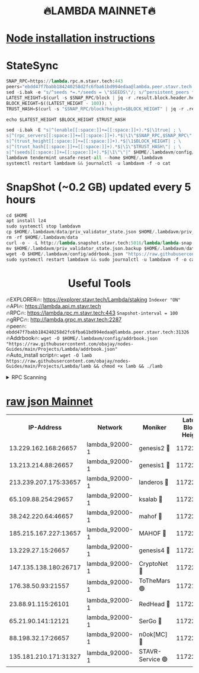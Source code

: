 <h1 align="center"> 🔥LAMBDA MAINNET🔥</h1>


[Node installation instructions](https://github.com/obajay/nodes-Guides/tree/main/Projects/Lambda)
=


# StateSync
```python
SNAP_RPC=https://lambda.rpc.m.stavr.tech:443
peers="ebdd47f7babb184240258d2fc6fba61bd994edaa@lambda.peer.stavr.tech:31326" 
sed -i.bak -e "s/^seeds *=.*/seeds = \"$SEEDS\"/; s/^persistent_peers *=.*/persistent_peers = \"$PEERS\"/" $HOME/.lambdavm/config/config.toml
LATEST_HEIGHT=$(curl -s $SNAP_RPC/block | jq -r .result.block.header.height); \
BLOCK_HEIGHT=$((LATEST_HEIGHT - 100)); \
TRUST_HASH=$(curl -s "$SNAP_RPC/block?height=$BLOCK_HEIGHT" | jq -r .result.block_id.hash)

echo $LATEST_HEIGHT $BLOCK_HEIGHT $TRUST_HASH

sed -i.bak -E "s|^(enable[[:space:]]+=[[:space:]]+).*$|\1true| ; \
s|^(rpc_servers[[:space:]]+=[[:space:]]+).*$|\1\"$SNAP_RPC,$SNAP_RPC\"| ; \
s|^(trust_height[[:space:]]+=[[:space:]]+).*$|\1$BLOCK_HEIGHT| ; \
s|^(trust_hash[[:space:]]+=[[:space:]]+).*$|\1\"$TRUST_HASH\"| ; \
s|^(seeds[[:space:]]+=[[:space:]]+).*$|\1\"\"|" $HOME/.lambdavm/config/config.toml
lambdavm tendermint unsafe-reset-all --home $HOME/.lambdavm
systemctl restart lambdavm && journalctl -u lambdavm -f -o cat

```
# SnapShot (~0.2 GB) updated every 5 hours
```python
cd $HOME
apt install lz4
sudo systemctl stop lambdavm
cp $HOME/.lambdavm/data/priv_validator_state.json $HOME/.lambdavm/priv_validator_state.json.backup
rm -rf $HOME/.lambdavm/data
curl -o - -L http://lambda.snapshot.stavr.tech:5016/lambda/lambda-snap.tar.lz4 | lz4 -c -d - | tar -x -C $HOME/.lambdavm --strip-components 2
mv $HOME/.lambdavm/priv_validator_state.json.backup $HOME/.lambdavm/data/priv_validator_state.json
wget -O $HOME/.lambdavm/config/addrbook.json "https://raw.githubusercontent.com/obajay/nodes-Guides/main/Projects/Lambda/addrbook.json"
sudo systemctl restart lambdavm && sudo journalctl -u lambdavm -f -o cat
```
 <h1 align="center"> Useful Tools</h1>

🔥EXPLORER🔥:      https://explorer.stavr.tech/Lambda/staking	        `Indexer "ON"` \
🔥API🔥: 			 		 https://lambda.api.m.stavr.tech \
🔥RPC🔥:           https://lambda.rpc.m.stavr.tech:443	              `Snapshot-interval = 100` \
🔥gRPC🔥:          http://lambda.grpc.m.stavr.tech:2287 \
🔥peer🔥:					 `ebdd47f7babb184240258d2fc6fba61bd994edaa@lambda.peer.stavr.tech:31326` \
🔥Addrbook🔥:    ```wget -O $HOME/.lambdavm/config/addrbook.json "https://raw.githubusercontent.com/obajay/nodes-Guides/main/Projects/Lambda/addrbook.json"``` \
🔥Auto_install script🔥: ```wget -O lamb https://raw.githubusercontent.com/obajay/nodes-Guides/main/Projects/Lambda/lamb && chmod +x lamb && ./lamb```


<details>
<summary>RPC Scanning</summary>

<h2 align="center"> We scan nodes in real time every 4 hours. And we provide the final result of RPC endpoints.
We cannot influence the operation of these nodes in any way. </h2>


```python
If Voting Power is higher than 0 --> then the Node is a validator of the network and may be subject to attack and be a potential threat to the chain.
```
```python
We marked such validators with a red symbol
```

</details>

[raw json Mainnet](https://rpc-check.lambm.stavr.tech/lambm/rpc-lambm-result.json)
=


<table><tr><th>IP-Address</th><th>Network</th><th>Moniker</th><th>Latest Block Height</th><th>Earliest Block Height</th><th>Catching Up</th><th>Tx Index</th><th>Voting Power</th><th>Scan Time</th></tr><tr><td>13.229.162.168:26657</td><td>lambda_92000-1</td><td>genesis2 🔴</td><td>11722913</td><td>1</td><td>False</td><td>on</td><td>16878690</td><td>2024-02-15T05:01:30.650236721UTC</td></tr><tr><td>13.213.214.88:26657</td><td>lambda_92000-1</td><td>genesis1 🔴</td><td>11722914</td><td>1</td><td>False</td><td>on</td><td>107835</td><td>2024-02-15T05:01:35.569665914UTC</td></tr><tr><td>213.239.207.175:33657</td><td>lambda_92000-1</td><td>landeros 🔴</td><td>11722912</td><td>8136001</td><td>False</td><td>off</td><td>1853362</td><td>2024-02-15T05:01:22.996546402UTC</td></tr><tr><td>65.109.88.254:29657</td><td>lambda_92000-1</td><td>ksalab 🔴</td><td>11722914</td><td>8715001</td><td>False</td><td>on</td><td>510465</td><td>2024-02-15T05:01:38.642668480UTC</td></tr><tr><td>38.242.220.64:46657</td><td>lambda_92000-1</td><td>mahof 🔴</td><td>11722914</td><td>10131001</td><td>False</td><td>off</td><td>770350</td><td>2024-02-15T05:01:42.415590416UTC</td></tr><tr><td>185.215.167.227:13657</td><td>lambda_92000-1</td><td>MAHOF 🔴</td><td>11722914</td><td>10134001</td><td>False</td><td>on</td><td>2051510</td><td>2024-02-15T05:01:34.266815526UTC</td></tr><tr><td>13.229.27.15:26657</td><td>lambda_92000-1</td><td>genesis4 🔴</td><td>11722913</td><td>11043001</td><td>False</td><td>on</td><td>9665448</td><td>2024-02-15T05:01:33.965466741UTC</td></tr><tr><td>147.135.138.180:26717</td><td>lambda_92000-1</td><td>CryptoNet 🔴</td><td>11722914</td><td>11383001</td><td>False</td><td>off</td><td>773763</td><td>2024-02-15T05:01:35.903334431UTC</td></tr><tr><td>176.38.50.93:21557</td><td>lambda_92000-1</td><td>ToTheMars 🟢</td><td>11721666</td><td>11395001</td><td>False</td><td>on</td><td>0</td><td>2024-02-15T05:01:41.764523382UTC</td></tr><tr><td>23.88.91.115:26101</td><td>lambda_92000-1</td><td>RedHead 🔴</td><td>11722912</td><td>11622912</td><td>False</td><td>off</td><td>553202</td><td>2024-02-15T05:01:23.262975890UTC</td></tr><tr><td>65.21.90.141:12121</td><td>lambda_92000-1</td><td>SerGo 🔴</td><td>11722914</td><td>11622914</td><td>False</td><td>off</td><td>10612108</td><td>2024-02-15T05:01:42.087503003UTC</td></tr><tr><td>88.198.32.17:26657</td><td>lambda_92000-1</td><td>n0ok[MC] 🔴</td><td>11722915</td><td>11622915</td><td>False</td><td>off</td><td>1578630</td><td>2024-02-15T05:01:45.411939376UTC</td></tr><tr><td>135.181.210.171:31327</td><td>lambda_92000-1</td><td>STAVR-Service 🟢</td><td>11722914</td><td>11719001</td><td>False</td><td>on</td><td>0</td><td>2024-02-15T05:01:38.276809252UTC</td></tr></table>
